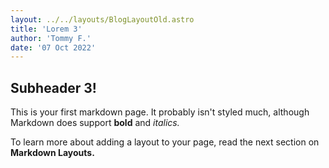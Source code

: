 ```yaml
---
layout: ../../layouts/BlogLayoutOld.astro
title: 'Lorem 3'
author: 'Tommy F.'
date: '07 Oct 2022'
---
```


## Subheader 3!

This is your first markdown page. It probably isn't styled much, although
Markdown does support **bold** and _italics._

To learn more about adding a layout to your page, read the next section on **Markdown Layouts.**
